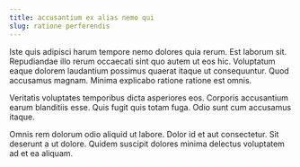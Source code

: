 ```yaml
---
title: accusantium ex alias nemo qui
slug: ratione perferendis
---
```


Iste quis adipisci harum tempore nemo dolores quia rerum. Est laborum sit. Repudiandae illo rerum occaecati sint quo autem ut eos hic. Voluptatum eaque dolorem laudantium possimus quaerat itaque ut consequuntur. Quod accusamus magnam. Minima explicabo ratione ratione est omnis.

Veritatis voluptates temporibus dicta asperiores eos. Corporis accusantium earum blanditiis esse. Quis fugit quis totam fuga. Odio sunt cum accusamus itaque.

Omnis rem dolorum odio aliquid ut labore. Dolor id et aut consectetur. Sit deserunt a ut dolore. Quidem suscipit dolores minima delectus voluptatem ad et ea aliquam.
